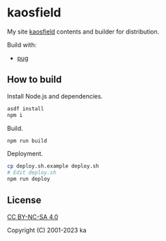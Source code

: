 # kaosfield

My site [kaosfield](https://www.kaosfield.net) contents and builder for distribution.

Build with:

- [pug](https://pugjs.org/)

## How to build

Install Node.js and dependencies.

```sh
asdf install
npm i
```

Build.

```sh
npm run build
```

Deployment.

```sh
cp deploy.sh.example deploy.sh
# Edit deploy.sh
npm run deploy
```

## License

[CC BY-NC-SA 4.0](http://creativecommons.org/licenses/by-nc-sa/4.0/)

Copyright (C) 2001-2023 ka

